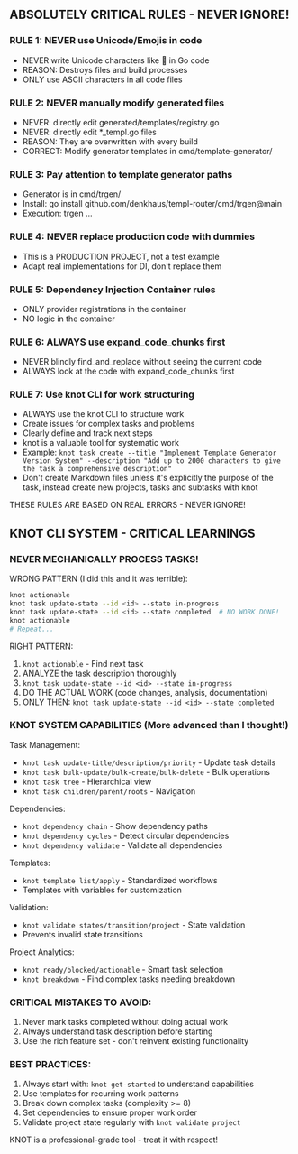 ## ABSOLUTELY CRITICAL RULES - NEVER IGNORE!

### RULE 1: NEVER use Unicode/Emojis in code

- NEVER write Unicode characters like 🔧 in Go code
- REASON: Destroys files and build processes
- ONLY use ASCII characters in all code files

### RULE 2: NEVER manually modify generated files

- NEVER: directly edit generated/templates/registry.go
- NEVER: directly edit *_templ.go files
- REASON: They are overwritten with every build
- CORRECT: Modify generator templates in cmd/template-generator/

### RULE 3: Pay attention to template generator paths

- Generator is in cmd/trgen/
- Install: go install github.com/denkhaus/templ-router/cmd/trgen@main
- Execution: trgen ...

### RULE 4: NEVER replace production code with dummies

- This is a PRODUCTION PROJECT, not a test example
- Adapt real implementations for DI, don't replace them

### RULE 5: Dependency Injection Container rules

- ONLY provider registrations in the container
- NO logic in the container

### RULE 6: ALWAYS use expand_code_chunks first

- NEVER blindly find_and_replace without seeing the current code
- ALWAYS look at the code with expand_code_chunks first

### RULE 7: Use knot CLI for work structuring

- ALWAYS use the knot CLI to structure work
- Create issues for complex tasks and problems
- Clearly define and track next steps
- knot is a valuable tool for systematic work
- Example: `knot task create --title "Implement Template Generator Version System" --description "Add up to 2000 characters to give the task a comprehensive description"`
- Don't create Markdown files unless it's explicitly the purpose of the task, instead create new projects, tasks and subtasks with knot

THESE RULES ARE BASED ON REAL ERRORS - NEVER IGNORE!

## KNOT CLI SYSTEM - CRITICAL LEARNINGS

### NEVER MECHANICALLY PROCESS TASKS!

WRONG PATTERN (I did this and it was terrible):

```bash
knot actionable
knot task update-state --id <id> --state in-progress
knot task update-state --id <id> --state completed  # NO WORK DONE!
knot actionable
# Repeat...
```

RIGHT PATTERN:

1. `knot actionable` - Find next task
2. ANALYZE the task description thoroughly
3. `knot task update-state --id <id> --state in-progress`
4. DO THE ACTUAL WORK (code changes, analysis, documentation)
5. ONLY THEN: `knot task update-state --id <id> --state completed`

### KNOT SYSTEM CAPABILITIES (More advanced than I thought!)

Task Management:

- `knot task update-title/description/priority` - Update task details
- `knot task bulk-update/bulk-create/bulk-delete` - Bulk operations
- `knot task tree` - Hierarchical view
- `knot task children/parent/roots` - Navigation

Dependencies:

- `knot dependency chain` - Show dependency paths
- `knot dependency cycles` - Detect circular dependencies
- `knot dependency validate` - Validate all dependencies

Templates:

- `knot template list/apply` - Standardized workflows
- Templates with variables for customization

Validation:

- `knot validate states/transition/project` - State validation
- Prevents invalid state transitions

Project Analytics:

- `knot ready/blocked/actionable` - Smart task selection
- `knot breakdown` - Find complex tasks needing breakdown

### CRITICAL MISTAKES TO AVOID:

1. Never mark tasks completed without doing actual work
2. Always understand task description before starting
3. Use the rich feature set - don't reinvent existing functionality

### BEST PRACTICES:

1. Always start with: `knot get-started` to understand capabilities
2. Use templates for recurring work patterns
3. Break down complex tasks (complexity >= 8)
4. Set dependencies to ensure proper work order
5. Validate project state regularly with `knot validate project`

KNOT is a professional-grade tool - treat it with respect!
